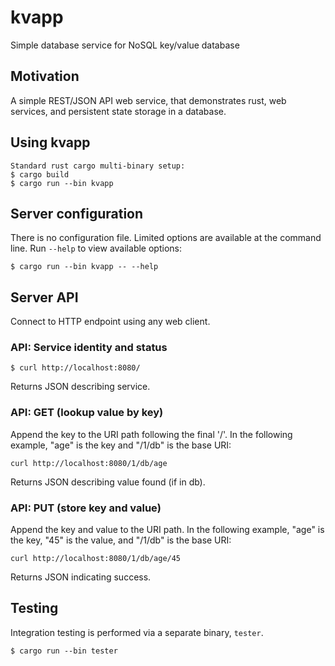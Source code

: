 # kvapp
Simple database service for NoSQL key/value database

## Motivation

A simple REST/JSON API web service, that demonstrates rust, web services,
and persistent state storage in a database.

## Using kvapp

```
Standard rust cargo multi-binary setup:
$ cargo build
$ cargo run --bin kvapp
```

## Server configuration

There is no configuration file.  Limited options are available at
the command line.  Run `--help` to view available options:

```
$ cargo run --bin kvapp -- --help
```

## Server API

Connect to HTTP endpoint using any web client.

### API: Service identity and status

```
$ curl http://localhost:8080/
```

Returns JSON describing service.

### API: GET (lookup value by key)

Append the key to the URI path following the final '/'.  In the
following example, "age" is the key and "/1/db" is the base URI:
```
curl http://localhost:8080/1/db/age
```

Returns JSON describing value found (if in db).

### API: PUT (store key and value)

Append the key and value to the URI path.  In the
following example, "age" is the key, "45" is the value,
and "/1/db" is the base URI:
```
curl http://localhost:8080/1/db/age/45
```

Returns JSON indicating success.

## Testing

Integration testing is performed via a separate binary, `tester`.
```
$ cargo run --bin tester
```

